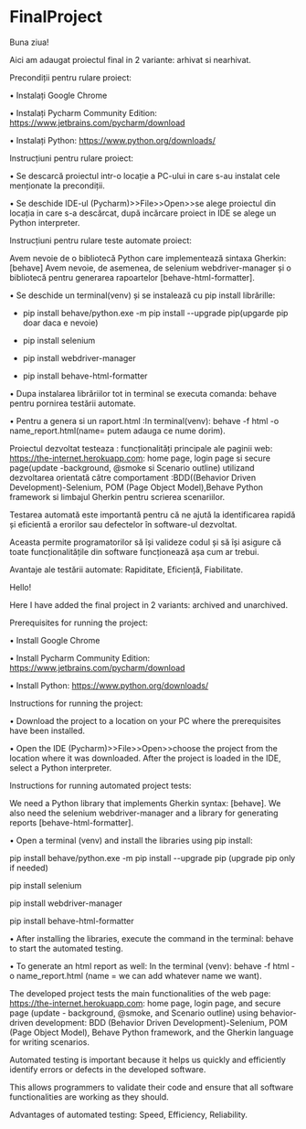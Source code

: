 # FinalProject
Buna ziua!

Aici am adaugat proiectul final in 2 variante: arhivat si nearhivat.

Precondiții pentru rulare proiect:

• Instalați Google Chrome

• Instalați Pycharm Community Edition: https://www.jetbrains.com/pycharm/download

• Instalați Python: https://www.python.org/downloads/

Instrucțiuni pentru rulare proiect:

• Se descarcă proiectul intr-o locație a PC-ului in care s-au instalat cele menționate la precondiții.

• Se deschide IDE-ul (Pycharm)>>File>>Open>>se alege proiectul din locația in care s-a descărcat, după incărcare proiect in IDE se alege un Python interpreter. 

Instrucțiuni pentru rulare teste automate proiect:

Avem nevoie de o bibliotecă Python care implementează sintaxa Gherkin: [behave]
Avem nevoie, de asemenea, de selenium webdriver-manager și o bibliotecă pentru generarea rapoartelor [behave-html-formatter].

• Se deschide un terminal(venv) și se instalează cu pip install librărille:

-	pip install behave/python.exe -m pip install --upgrade pip(upgarde pip doar daca e nevoie)

-  pip install selenium

-	pip install webdriver-manager

-	pip install behave-html-formatter

• Dupa instalarea librăriilor tot in terminal se executa comanda: behave pentru pornirea testării automate.

• Pentru a genera si un raport.html :In terminal(venv): behave -f html -o name_report.html(name= putem adauga ce nume dorim).
   
Proiectul dezvoltat testeaza : funcționalități principale ale paginii web: https://the-internet.herokuapp.com: home page, login page si secure page(update -background, @smoke si Scenario outline) utilizand dezvoltarea orientată către comportament :BDD((Behavior Driven Development)-Selenium, POM (Page Object Model),Behave Python framework si limbajul Gherkin pentru scrierea scenariilor. 

Testarea automată este importantă pentru că ne ajută la identificarea rapidă și eficientă a erorilor sau defectelor în software-ul dezvoltat. 

Aceasta permite programatorilor să își valideze codul și să își asigure că toate funcționalitățile din software funcționează așa cum ar trebui.

Avantaje ale testării automate: Rapiditate, Eficiență, Fiabilitate.


Hello!

Here I have added the final project in 2 variants: archived and unarchived.

Prerequisites for running the project:

• Install Google Chrome

• Install Pycharm Community Edition: https://www.jetbrains.com/pycharm/download

• Install Python: https://www.python.org/downloads/

Instructions for running the project:

• Download the project to a location on your PC where the prerequisites have been installed.

• Open the IDE (Pycharm)>>File>>Open>>choose the project from the location where it was downloaded. After the project is loaded in the IDE, select a Python interpreter.

Instructions for running automated project tests:

We need a Python library that implements Gherkin syntax: [behave]. We also need the selenium webdriver-manager and a library for generating reports [behave-html-formatter].

• Open a terminal (venv) and install the libraries using pip install:

pip install behave/python.exe -m pip install --upgrade pip (upgrade pip only if needed)

pip install selenium

pip install webdriver-manager

pip install behave-html-formatter

• After installing the libraries, execute the command in the terminal: behave to start the automated testing.

• To generate an html report as well: In the terminal (venv): behave -f html -o name_report.html (name = we can add whatever name we want).

The developed project tests the main functionalities of the web page: https://the-internet.herokuapp.com: home page, login page, and secure page (update - background, @smoke, and Scenario outline) using behavior-driven development: BDD (Behavior Driven Development)-Selenium, POM (Page Object Model), Behave Python framework, and the Gherkin language for writing scenarios.

Automated testing is important because it helps us quickly and efficiently identify errors or defects in the developed software.

This allows programmers to validate their code and ensure that all software functionalities are working as they should.

Advantages of automated testing: Speed, Efficiency, Reliability.














